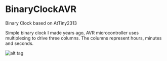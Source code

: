 BinaryClockAVR
==============

Binary Clock based on AtTiny2313

Simple binary clock I made years ago, AVR microcontroller uses multiplexing to drive three columns. The columns represent hours, minutes and seconds.

![alt tag](https://raw.github.com/vladvv/BinaryClockAVR/master/image.jpg)

